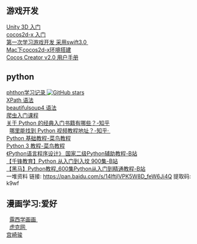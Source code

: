 ## 游戏开发
   [ Unity 3D 入门 ]( https://www.imooc.com/course/list?c=unity3d )    <br/>
   [ cocos2d-x 入门 ]( https://www.imooc.com/course/list?c=cocos2dx )    <br/>
   [ 第一次学习游戏开发 采用swift3.0 ]( https://github.com/pheromone/Flappy-Bird )    <br/>
   [ Mac下cocos2d-x环境搭建 ]( https://pheromone.github.io/2019/06/23/%E5%85%B6%E4%BB%96%E5%AD%A6%E4%B9%A0/MAC%E4%B8%8B%E7%9A%84cocos2d-x%E7%8E%AF%E5%A2%83%E6%90%AD%E5%BB%BA/  )    <br/>
   [ Cocos Creator v2.0 用户手册 ]( http://docs.cocos.com/creator/manual/zh/ )    <br/>

## python 
   [ phthon学习记录 ]( https://github.com/pheromone/phthon_learn )  [![GitHub stars](https://img.shields.io/github/stars/pheromone/phthon_learn.svg?style=social&label=Stars)](https://github.com/pheromone/phthon_learn)  <br/>
   [ XPath 语法 ]( https://www.w3school.com.cn/xpath/xpath_syntax.asp )    <br/>
   [ beautifulsoup4 语法 ]( https://beautifulsoup.readthedocs.io/zh_CN/v4.4.0/#id7 )    <br/>
   [ 爬虫入门课程 ]( https://www.bilibili.com/video/av79090497?p=1 )    <br/>
   [ 关于 Python 的经典入门书籍有哪些？-知乎 ]( https://www.zhihu.com/question/19593179 )    <br/>
   [ 哪里能找到 Python 视频教程地址？-知乎· ]( https://www.zhihu.com/question/19660572 )    <br/>
   [ Python 基础教程-菜鸟教程 ]( https://www.runoob.com/python/python-tutorial.html )    <br/>
   [ Python 3 教程-菜鸟教程 ]( https://www.runoob.com/python3/python3-tutorial.html )    <br/>
   [ 《Python语言程序设计》 国家二级Python辅助教程-B站 ]( https://www.bilibili.com/video/av82064400/?redirectFrom=h5 )    <br/>
   [ 【千锋教育】Python 从入门到入坟 900集-B站 ]( https://www.bilibili.com/video/av75052163 )    <br/>
   [ 【黑马】Python教程_600集Python从入门到精通教程-B站 ]( https://www.bilibili.com/video/av14184325/?spm_id_from=333.788.videocard.0 )    <br/>
   一堆资料 链接: https://pan.baidu.com/s/14lftjlVPK5W8D_feW6Ji4Q 提取码: k9wf 
 
## 漫画学习:爱好
   [ 露西学画画 ]( https://www.lucydraw.com/manhua )    <br/>
   [ 虎克网 ]( https://huke88.com/search/video?keyWorld=SAI&identify=1524450810&classification=0?sem=baidu&kw=100273 )    <br/>
   [ 宫崎骏 ]( https://www.bilibili.com/bangumi/play/ss26242 )    <br/>
